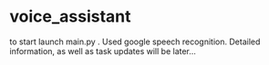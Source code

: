 # voice_assistant
to start launch main.py . 
Used google speech recognition. Detailed information, as well as task updates will be later...
